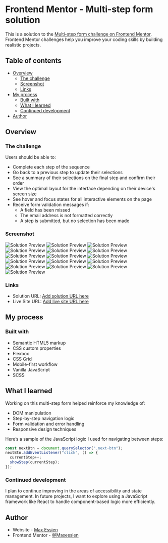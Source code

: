 # Frontend Mentor - Multi-step form solution

This is a solution to the [Multi-step form challenge on Frontend Mentor](https://www.frontendmentor.io/challenges/multistep-form-YVAnSdqQBJ). Frontend Mentor challenges help you improve your coding skills by building realistic projects. 

## Table of contents

- [Overview](#overview)
  - [The challenge](#the-challenge)
  - [Screenshot](#screenshot)
  - [Links](#links)
- [My process](#my-process)
  - [Built with](#built-with)
  - [What I learned](#what-i-learned)
  - [Continued development](#continued-development)
- [Author](#author)

## Overview

### The challenge

Users should be able to:

- Complete each step of the sequence
- Go back to a previous step to update their selections
- See a summary of their selections on the final step and confirm their order
- View the optimal layout for the interface depending on their device's screen size
- See hover and focus states for all interactive elements on the page
- Receive form validation messages if:
  - A field has been missed
  - The email address is not formatted correctly
  - A step is submitted, but no selection has been made

### Screenshot

![Solution Preview](solution%20images/desktop%20screenshot%20active.png)
![Solution Preview](solution%20images/desktop%20step%20two%20monthly.png)
![Solution Preview](solution%20images/desktop%20step%20two%20yearly.png)
![Solution Preview](solution%20images/desktop%20step%20three%20monthly.png)
![Solution Preview](solution%20images/desktop%20step%20three%20yearly.png)
![Solution Preview](solution%20images/desktop%20step%20four%20monthly.png)
![Solution Preview](solution%20images/desktop%20step%20four%20yearly.png)
![Solution Preview](solution%20images/desktop%20confirm%20message.png)
![Solution Preview](solution%20images/mobile%20page%20one.png)
![Solution Preview](solution%20images/mobile%20page%20one%20active.png)
![Solution Preview](solution%20images/mobile%20page%20two%20monthly.png)
![Solution Preview](solution%20images/mobile%20page%20two%20yearly.png)
![Solution Preview](solution%20images/mobile%20page%20three%20monthly.png)
![Solution Preview](solution%20images/mobile%20page%20three%20yearly.png)
![Solution Preview](solution%20images/mobile%20page%20four.png)
![Solution Preview](solution%20images/mobile%20thanks%20page.png)


### Links

- Solution URL: [Add solution URL here](https://your-solution-url.com)
- Live Site URL: [Add live site URL here](https://your-live-site-url.com)

## My process

### Built with

- Semantic HTML5 markup
- CSS custom properties
- Flexbox
- CSS Grid
- Mobile-first workflow
- Vanilla JavaScript
- SCSS

## What I learned

Working on this multi-step form helped reinforce my knowledge of:

- DOM manipulation
- Step-by-step navigation logic
- Form validation and error handling
- Responsive design techniques

Here’s a sample of the JavaScript logic I used for navigating between steps:

```javascript
const nextBtn = document.querySelector(".next-btn");
nextBtn.addEventListener("click", () => {
  currentStep++;
  showStep(currentStep);
});
```

### Continued development

I plan to continue improving in the areas of accessibility and state management. In future projects, I want to explore using a JavaScript framework like React to handle component-based logic more efficiently.

## Author

- Website - [Max Essien](https://github.com/Maxessien/nav-template-demo)
- Frontend Mentor - [@Maxessien](https://www.frontendmentor.io/profile/Maxessien)